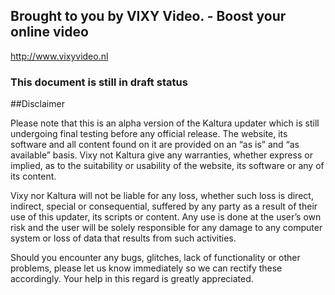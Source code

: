 ## Brought to you by VIXY Video. - Boost your online video
http://www.vixyvideo.nl

### This document is still in draft status

##Disclaimer

Please note that this is an alpha version of the Kaltura updater which is
still undergoing final testing before any official release. The
website, its software and all content found on it are provided on an
“as is” and “as available” basis. Vixy not Kaltura give any warranties,
whether express or implied, as to the suitability or usability of the
website, its software or any of its content.

Vixy nor Kaltura will not be liable for any loss, whether such loss is direct,
indirect, special or consequential, suffered by any party as a result
of their use of this updater, its scripts or content. Any
use is done at the user’s own risk and the user will be solely 
responsible for any damage to any computer system or loss of data 
that results from such activities.

Should you encounter any bugs, glitches, lack of functionality or
other problems, please let us know immediately so we can rectify 
these accordingly. Your help in this regard is greatly appreciated.
